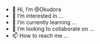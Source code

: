 - 👋 Hi, I’m @Okudora
- 👀 I’m interested in ...
- 🌱 I’m currently learning ...
- 💞️ I’m looking to collaborate on ...
- 📫 How to reach me ...

<!---
Okudora/Okudora is a ✨ special ✨ repository because its `README.md` (this file) appears on your GitHub profile.
You can click the Preview link to take a look at your changes.
--->
